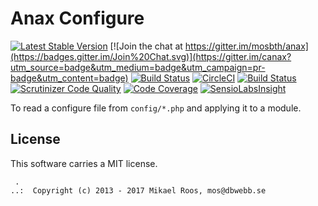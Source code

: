 Anax Configure
==================================

[![Latest Stable Version](https://poser.pugx.org/anax/configure/v/stable)](https://packagist.org/packages/anax/configure)
[![Join the chat at https://gitter.im/mosbth/anax](https://badges.gitter.im/Join%20Chat.svg)](https://gitter.im/canax?utm_source=badge&utm_medium=badge&utm_campaign=pr-badge&utm_content=badge)
[![Build Status](https://travis-ci.org/canax/configure.svg?branch=master)](https://travis-ci.org/canax/configure)
[![CircleCI](https://circleci.com/gh/canax/configure.svg?style=svg)](https://circleci.com/gh/canax/configure)
[![Build Status](https://scrutinizer-ci.com/g/canax/configure/badges/build.png?b=master)](https://scrutinizer-ci.com/g/canax/configure/build-status/master)
[![Scrutinizer Code Quality](https://scrutinizer-ci.com/g/canax/configure/badges/quality-score.png?b=master)](https://scrutinizer-ci.com/g/canax/configure/?branch=master)
[![Code Coverage](https://scrutinizer-ci.com/g/canax/configure/badges/coverage.png?b=master)](https://scrutinizer-ci.com/g/canax/configure/?branch=master)
[![SensioLabsInsight](https://insight.sensiolabs.com/projects/067df5c1-e2f6-4f2e-b479-79cfe511ae7c/mini.png)](https://insight.sensiolabs.com/projects/067df5c1-e2f6-4f2e-b479-79cfe511ae7c)

To read a configure file from `config/*.php` and applying it to a module.



License
------------------

This software carries a MIT license.



```
 .  
..:  Copyright (c) 2013 - 2017 Mikael Roos, mos@dbwebb.se
```

